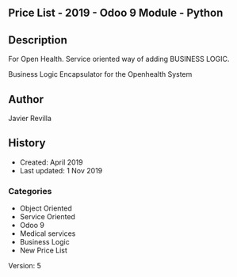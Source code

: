 Price List - 2019 - Odoo 9 Module - Python 
------------------------------------------------------


Description
------------

For Open Health. Service oriented way of adding BUSINESS LOGIC. 

Business Logic Encapsulator for the Openhealth System

## Author
Javier Revilla


## History
- Created: April 2019
- Last updated: 1 Nov 2019


### Categories
- Object Oriented
- Service Oriented
- Odoo 9
- Medical services
- Business Logic
- New Price List

Version:
5
